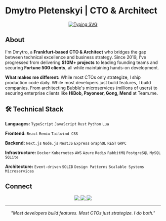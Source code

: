 # Dmytro Pletenskyi | CTO & Architect

<div align="center">

[![Typing SVG](https://readme-typing-svg.demolab.com?font=Fira+Code&size=22&pause=1000&color=2DBA4E&center=true&vCenter=true&width=700&lines=Frankfurt-based+CTO+who+ships+code+daily;Fortune+500+clients:+HiBob,+Payoneer,+Gong;From+0+to+enterprise+scale)](https://git.io/typing-svg)

</div>

## About

I'm Dmytro, a **Frankfurt-based CTO & Architect** who bridges the gap between technical excellence and business strategy. Since 2019, I've progressed from delivering **$10M+ projects** to leading founding teams and securing **Fortune 500 clients**, all while maintaining hands-on development.

**What makes me different:** While most CTOs only strategize, I ship production code daily. While most developers just build features, I build companies. From architecting Bubble's microservices (millions of users) to securing enterprise clients like **HiBob, Payoneer, Gong, Mend** at Team.me.

</div>


## 🛠 Technical Stack

**Languages:** `TypeScript` `JavaScript` `Rust` `Python` `Lua`

**Frontend:** `React` `Remix` `Tailwind CSS`

**Backend:** `Next.js` `Node.js` `NestJS` `Express` `GraphQL` `REST` `GRPC`

**Infrastructure:** `Docker` `Kubernetes` `AWS` `Azure` `Redis` `RabbitMQ` `PostgreSQL` `MySQL` `SQLite`

**Architecture:** `Event-driven` `SOLID` `Design Patterns` `Scalable Systems` `Microservices`


## Connect

<div align="center">

<a href="https://www.linkedin.com/in/dmytro-pletenskyi/">
  <img src="https://img.shields.io/badge/LinkedIn-0077B5?style=for-the-badge&logo=linkedin&logoColor=white" />
</a>
<a href="mailto:dmitriy.pletenskoy@gmail.com">
  <img src="https://img.shields.io/badge/Email-D14836?style=for-the-badge&logo=gmail&logoColor=white" />
</a>
<a href="https://dmytro.tech/">
  <img src="https://img.shields.io/badge/Portfolio-000000?style=for-the-badge&logo=vercel&logoColor=white" />
</a>

</div>

---

<div align="center">
  <i>"Most developers build features. Most CTOs just strategize. I do both."</i>
</div>
